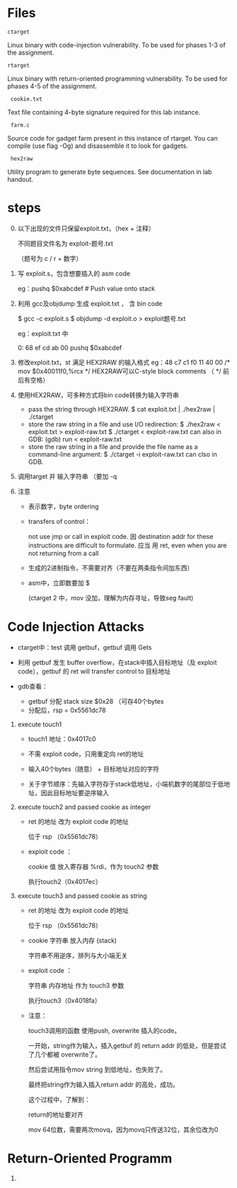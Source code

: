 # Files

    ctarget

Linux binary with code-injection vulnerability.  To be used for phases
1-3 of the assignment.

    rtarget

Linux binary with return-oriented programming vulnerability.  To be
used for phases 4-5 of the assignment.

     cookie.txt

Text file containing 4-byte signature required for this lab instance.

     farm.c

Source code for gadget farm present in this instance of rtarget.  You
can compile (use flag -Og) and disassemble it to look for gadgets.

     hex2raw

Utility program to generate byte sequences.  See documentation in lab
handout.

# steps

0. 以下出现的文件只保留exploit.txt，（hex + 注释）

   不同题目文件名为 exploit-题号.txt

    （题号为 c / r + 数字）

1. 写 exploit.s，包含想要插入的 asm code 
   
    eg：pushq $0xabcdef  # Push value onto stack

2. 利用 gcc及objdump 生成 exploit.txt ， 含 bin code

    $ gcc -c exploit.s
    $ objdump -d exploit.o > exploit题号.txt

    eg：exploit.txt 中
    
    0: 68 ef cd ab 00 pushq $0xabcdef

3. 修改exploit.txt，st 满足 HEX2RAW 的输入格式
   eg：48 c7 c1 f0 11 40 00 /* mov $0x40011f0,%rcx */
   HEX2RAW可以C-style block comments （ */ 前后有空格）

4. 使用HEX2RAW，可多种方式将bin code转换为输入字符串
   + pass the string through HEX2RAW.
     $ cat exploit.txt | ./hex2raw | ./ctarget
   + store the raw string in a file and use I/O redirection:
         $ ./hex2raw < exploit.txt > exploit-raw.txt
         $ ./ctarget < exploit-raw.txt
     	can also in GDB:
         (gdb) run < exploit-raw.txt
   + store the raw string in a file and provide the file name as a command-line argument:
     $ ./ctarget -i exploit-raw.txt
     can clso in GDB.
5. 调用target 并 输入字符串 （要加 -q 

6. 注意

     + 表示数字，byte ordering 

     + transfers of control：

       not use jmp or call in exploit code. 因 destination addr for these instructions are difficult to formulate. 应当 用 ret, even when you are not returning from a call  

     + 生成的2进制指令，不需要对齐（不要在两条指令间加东西）

     + asm中，立即数要加 $ 

       (ctarget 2 中，mov 没加，理解为内存寻址，导致seg fault)

# Code Injection Attacks  

+ ctarget中：test 调用 getbuf，getbuf 调用 Gets

+ 利用 getbuf 发生 buffer overflow，在stack中插入目标地址（及 exploit code），getbuf 的 ret will transfer control to 目标地址

+ gdb查看：
  + getbuf 分配 stack size $0x28 （可存40个bytes
  + 分配后，rsp = 0x5561dc78


1. execute touch1    

   + touch1 地址：0x4017c0
   + 不需 exploit code，只用重定向 ret的地址

   + 输入40个bytes（随意） + 目标地址对应的字符

   + 关于字节顺序：先输入字符存于stack低地址，小端机数字的尾部位于低地址，因此目标地址要逆序输入

2. execute touch2 and passed cookie as integer

   + ret 的地址 改为 exploit code 的地址

     位于 rsp （0x5561dc78）

   + exploit code ： 

     cookie 值 放入寄存器 %rdi，作为 touch2 参数

     执行touch2（0x4017ec）

3. execute touch3 and passed cookie as string  

   + ret 的地址 改为 exploit code 的地址

     位于 rsp （0x5561dc78）

   + cookie 字符串 放入内存 (stack)

     字符串不用逆序，排列与大小端无关

   + exploit code ： 

     字符串 内存地址 作为 touch3 参数
   
     执行touch3（0x4018fa）
   
   + 注意：
   
     touch3调用的函数 使用push, overwrite 插入的code。
   
     一开始，string作为输入，插入getbuf 的 return addr 的低处，但是尝试了几个都被 overwrite了。
   
     然后尝试用指令mov string 到低地址，也失败了。
   
     最终把string作为输入插入return addr 的高处，成功。
     
     这个过程中，了解到：
     
     return的地址要对齐
     
     mov 64位数，需要两次movq，因为movq只传送32位，其余位改为0

# Return-Oriented Programm  

1. 

